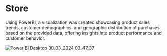 # Store
Using PowerBI, a visualization was created showcasing product sales trends, customer demographics, and geographic distribution of purchases based on the provided data, offering insights into product performance and customer behavior.

![Power BI Desktop 30_03_2024 03_47_37](https://github.com/AreejAshrraf/Store/assets/74022460/74c28ba3-7c17-424e-940a-b9107ac484bc)
